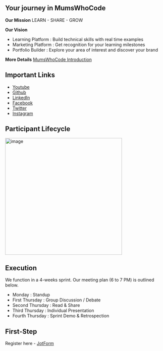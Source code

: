 ## Your journey in MumsWhoCode

**Our Mission**
LEARN - SHARE - GROW

**Our Vision**
- Learning Platform : Build technical skills with real time examples
- Marketing Platform : Get recognition for your learning milestones
- Portfolio Builder : Explore your area of interest and discover your brand

**More Details**
[MumsWhoCode Introduction](https://www.youtube.com/watch?v=fPO9tc_t5NE)

## Important Links
- [Youtube](https://www.youtube.com/channel/UC2Vc4bNtgerQEEaag8xvkjA)
- [Github](https://github.com/Mums-Who-Code)
- [LinkedIn](https://www.linkedin.com/company/mums-who-code)
- [Facebook](https://www.facebook.com/mumswhocodedotcom)
- [Twitter](https://twitter.com/_mumswhocode)
- [Instagram](https://www.instagram.com/_mumswhocode/)

## Participant Lifecycle
<img width="377" alt="image" src="https://user-images.githubusercontent.com/89320816/159198305-b0472867-48c1-471b-b5ad-aa0872fa7edc.png">

## Execution
We function in a 4-weeks sprint. Our meeting plan (6 to 7 PM) is outlined below.

- Monday : Standup
- First Thursday : Group Discussion / Debate
- Second Thursday : Read & Share
- Third Thursday : Individual Presentation
- Fourth Thursday : Sprint Demo & Retrospection 

## First-Step
Register here - [JotForm](https://form.jotform.com/220788199374168)

